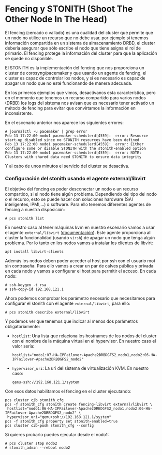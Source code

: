 # Fencing y STONITH (Shoot The Other Node In The Head)

El fencing (cercado o vallado) es una cualidad del cluster que permite que un nodo no utilice un recurso que no debe usar, por ejemplo si tenemos información compartida en un sistema de almacenamiento DRBD, el cluster debería asegurar que sólo escribe el nodo que tiene asigna el rol de primario. El fencing protege la información del cluster para que la aplicación se quede no disponible.

El STONITH es la implementación del fencing que nos proporciona un cluster de corosyng/pacemaker y que usando un agente de fencing, el cluster es capaz de controlar los nodos, y si es necesario es capaz de apagar un nodo que no esté funcionando de manera adecuada.

En los primeros ejemplos que vimos, desactivanos esta característica, pero en el momento que tenemos un recurso compartido para varios nodos (DRBD) los logs del sistema nos avisan que es necesario tener activado un método de fencing para evitar que convirtamos la información en inconsistente.

En el escenario anterior nos aparece los siguientes errores:

```
# journalctl -u pacemaker | grep error
Feb 13 17:22:00 nodo1 pacemaker-schedulerd[4559]:  error: Resource start-up disabled since no STONITH resources have been defined
Feb 13 17:22:00 nodo1 pacemaker-schedulerd[4559]:  error: Either configure some or disable STONITH with the stonith-enabled option
Feb 13 17:22:00 nodo1 pacemaker-schedulerd[4559]:  error: NOTE: Clusters with shared data need STONITH to ensure data integrity
```

Y al cabo de unos minutos el servicio del cluster se desactiva.

### Configuración del stonith usando el agente external/libvirt

El objetivo del fencing es poder desconectar un nodo o un recurso compartido, si el nodo tiene algún problema. Dependiendo del tipo del nodo o el recurso, esto se puede hacer con soluciones hardware (SAI inteligentes, IPMI,...) o software. Para ello tenemos diferentes agentes de fencing a nuestra disposición:

```
# pcs stonith list
```

En nuestro caso al tener máquinas kvm en nuestro escenario vamos a usar el agente `external/libvirt` ([documentación](https://hawk-guide.readthedocs.io/en/latest/stonith.html)). Este agente proporciona al cluster la funcionalidad (usando `virsh`) de apagar un nodo que tenga algún problema. Por lo tanto en los nodos vamos a instalar los clientes de libvirt:

```
apt install libvirt-clients
```

Además los nodos deben poder acceder al host por ssh con el usuario root sin contraseña. Para ello vamos a crear un par de calves pública y privada en cada nodo y vamos a configurar el host para permitir el acceso. En cada nodo:

```
# ssh-keygen -t rsa
# ssh-copy-id 192.168.121.1
```

Ahora podemos comprobar los parámetro necesario que necesitamos para configurar el stonith con el agente `external/libvirt`, para ello:

```
# pcs stonith describe external/libvirt
```

Y podemos ver que tenemos que indicar al menos dos parámetros obligatoriamente:

* `hostlist`: Una lista que relaciona los hostnames de los nodos del cluster con el nombre de la máquina virtual en el hypervisor. En nuestro caso el valor sería:

      hostlist="nodo1:07-HA-IPFailover-Apache2DRBDGFS2_nodo1,nodo2:06-HA-IPFailover-Apache2DRBDGFS2_nodo2"
  
* `hypervisor_uri`: La uri del sistema de virtualización KVM. En nuestro caso:

      qemu+ssh://192.168.121.1/system

Con esos datos habilitamos el fencing en el cluster ejecutando:

```
pcs cluster cib stonith_cfg
pcs -f stonith_cfg stonith create fencing-libvirt external/libvirt \
 hostlist="nodo1:06-HA-IPFailover-Apache2DRBDGFS2_nodo1,nodo2:06-HA-IPFailover-Apache2DRBDGFS2_nodo2" \
 hypervisor_uri="qemu+ssh://192.168.121.1/system"
pcs -f stonith_cfg property set stonith-enabled=true
pcs cluster cib-push stonith_cfg --config
```

Si quieres probarlo puedes ejecutar desde el nodo1:

```
# pcs cluster stop nodo2
# stonith_admin --reboot nodo2
```

